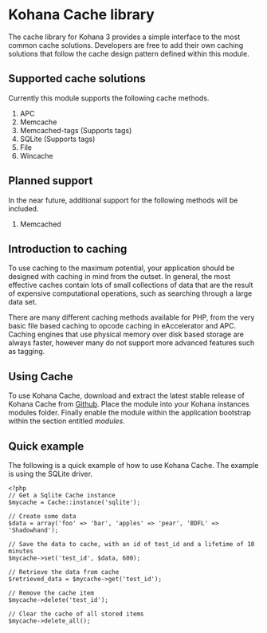 Kohana Cache library
====================

The cache library for Kohana 3 provides a simple interface to the most common cache solutions. Developers are free to add their own caching solutions that follow the cache design pattern defined within this module.

Supported cache solutions
-------------------------

Currently this module supports the following cache methods.

1. APC
2. Memcache
3. Memcached-tags (Supports tags)
4. SQLite (Supports tags)
5. File
6. Wincache

Planned support
---------------

In the near future, additional support for the following methods will be included.

1. Memcached

Introduction to caching
-----------------------

To use caching to the maximum potential, your application should be designed with caching in mind from the outset. In general, the most effective caches contain lots of small collections of data that are the result of expensive computational operations, such as searching through a large data set.

There are many different caching methods available for PHP, from the very basic file based caching to opcode caching in eAccelerator and APC. Caching engines that use physical memory over disk based storage are always faster, however many do not support more advanced features such as tagging.

Using Cache
-----------

To use Kohana Cache, download and extract the latest stable release of Kohana Cache from [Github](http://github.com/samsoir/kohana-cache). Place the module into your Kohana instances modules folder. Finally enable the module within the application bootstrap within the section entitled _modules_.

Quick example
-------------

The following is a quick example of how to use Kohana Cache. The example is using the SQLite driver.

	<?php
	// Get a Sqlite Cache instance  
	$mycache = Cache::instance('sqlite');
	
	// Create some data
	$data = array('foo' => 'bar', 'apples' => 'pear', 'BDFL' => 'Shadowhand');
	
	// Save the data to cache, with an id of test_id and a lifetime of 10 minutes
	$mycache->set('test_id', $data, 600);
	
	// Retrieve the data from cache
	$retrieved_data = $mycache->get('test_id');
	
	// Remove the cache item
	$mycache->delete('test_id');
	
	// Clear the cache of all stored items
	$mycache->delete_all();
